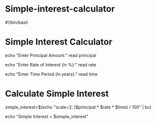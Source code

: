# Simple-interest-calculator
#!/bin/bash

# Simple Interest Calculator

echo "Enter Principal Amount:"
read principal

echo "Enter Rate of Interest (in %):"
read rate

echo "Enter Time Period (in years):"
read time

# Calculate Simple Interest
simple_interest=$(echo "scale=2; ($principal * $rate * $time) / 100" | bc)

echo "Simple Interest = $simple_interest"
